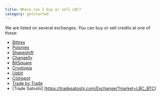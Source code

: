 ```yaml
---
title: Where can I buy or sell LBC?
category: getstarted
---
```


We are listed on several exchanges. You can buy or sell credits at one of these:

- [Bittrex](https://bittrex.com/Market/Index?MarketName=BTC-LBC)
- [Poloniex](https://poloniex.com/exchange#btc_lbc)
- [Shapeshift](https://shapeshift.io)
- [Changelly](https://changelly.com/exchange/BTC/LBC/1)
- [BitSquare](https://bitsquare.io/)
- [Cryptopia](https://www.cryptopia.co.nz/Exchange/?market=LBC_BTC)
- [Upbit](https://upbit.com/exchange?code=CRIX.UPBIT.BTC-LBC)
- [Coinspot](https://www.coinspot.com.au/buy/lbc)
- [Trade by Trade](https://app.tradebytrade.com/exchange-one)
- [Trade Satoshi] (https://tradesatoshi.com/Exchange/?market=LBC_BTC)
